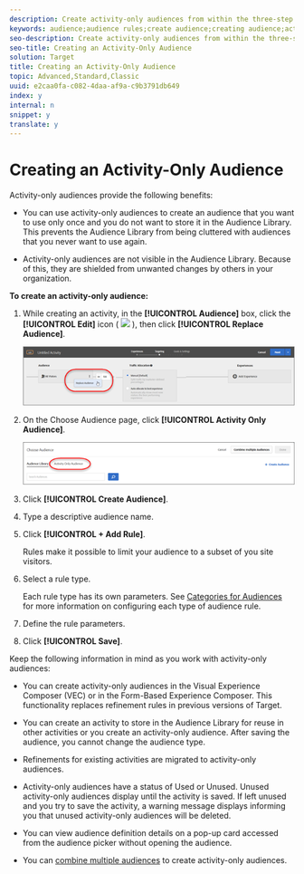 ```yaml
---
description: Create activity-only audiences from within the three-step guided workflow when creating an activity. These ad hoc audiences can be used in other places within the same activity, but are not stored in the Audiences Library for use in other activities.
keywords: audience;audience rules;create audience;creating audience;activity only;activity-only;adhoc
seo-description: Create activity-only audiences from within the three-step guided workflow when creating an activity. These ad hoc audiences can be used in other places within the same activity, but are not stored in the Audiences Library for use in other activities.
seo-title: Creating an Activity-Only Audience
solution: Target
title: Creating an Activity-Only Audience
topic: Advanced,Standard,Classic
uuid: e2caa0fa-c082-4daa-af9a-c9b3791db649
index: y
internal: n
snippet: y
translate: y
---
```


# Creating an Activity-Only Audience

Activity-only audiences provide the following benefits: 


* You can use activity-only audiences to create an audience that you want to use only once and you do not want to store it in the Audience Library. This prevents the Audience Library from being cluttered with audiences that you never want to use again. 

* Activity-only audiences are not visible in the Audience Library. Because of this, they are shielded from unwanted changes by others in your organization. 



**To create an activity-only audience:** 


1. While creating an activity, in the **[!UICONTROL  Audience]** box, click the **[!UICONTROL  Edit]** icon (  ![](assets/icon_more_options.png) ), then click **[!UICONTROL  Replace Audience]**. 

   ![](assets/replace_audiience.png) 

1. On the Choose Audience page, click **[!UICONTROL  Activity Only Audience]**. 

   ![](assets/activity-only-aud.png) 

1. Click **[!UICONTROL  Create Audience]**. 

1. Type a descriptive audience name. 

1. Click **[!UICONTROL  + Add Rule]**. 

   Rules make it possible to limit your audience to a subset of you site visitors. 

1. Select a rule type. 

   Each rule type has its own parameters. See [ Categories for Audiences](../../c_target/c_audiences/c_target_rules/c_target_rules.md#concept_E3A77E42F1644503A829B5107B20880D) for more information on configuring each type of audience rule. 

1. Define the rule parameters. 

1. Click **[!UICONTROL  Save]**. 



Keep the following information in mind as you work with activity-only audiences: 


* You can create activity-only audiences in the Visual Experience Composer (VEC) or in the Form-Based Experience Composer. This functionality replaces refinement rules in previous versions of Target. 

* You can create an activity to store in the Audience Library for reuse in other activities or you create an activity-only audience. After saving the audience, you cannot change the audience type. 

* Refinements for existing activities are migrated to activity-only audiences. 

* Activity-only audiences have a status of Used or Unused. Unused activity-only audiences display until the activity is saved. If left unused and you try to save the activity, a warning message displays informing you that unused activity-only audiences will be deleted. 

* You can view audience definition details on a pop-up card accessed from the audience picker without opening the audience. 

* You can [ combine multiple audiences](../../c_target/c_audiences/c_combining-multiple-audiences.md#concept_A7386F1EA4394BD2AB72399C225981E5) to create activity-only audiences. 


